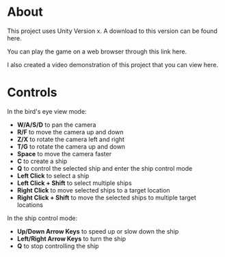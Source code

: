 # About
This project uses Unity Version x. A download to this version can be found here.

You can play the game on a web browser through this link here.

I also created a video demonstration of this project that you can view here.

# Controls
In the bird's eye view mode:

* **W/A/S/D** to pan the camera
* **R/F** to move the camera up and down
* **Z/X** to rotate the camera left and right
* **T/G** to rotate the camera up and down
* **Space** to move the camera faster
* **C** to create a ship
* **Q** to control the selected ship and enter the ship control mode
* **Left Click** to select a ship
* **Left Click + Shift** to select multiple ships
* **Right Click** to move selected ships to a target location
* **Right Click + Shift** to move the selected ships to multiple target locations

In the ship control mode:

* **Up/Down Arrow Keys** to speed up or slow down the ship
* **Left/Right Arrow Keys** to turn the ship
* **Q** to stop controlling the ship
